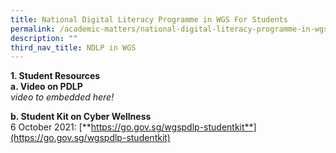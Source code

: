 ```yaml
---
title: National Digital Literacy Programme in WGS For Students
permalink: /academic-matters/national-digital-literacy-programme-in-wgs/for-students/
description: ""
third_nav_title: NDLP in WGS
---
```

**1\. Student Resources** <br>
**a. Video on PDLP** <br>
*video to embedded here!*

**b. Student Kit on Cyber Wellness** <br>
6 October 2021: [**https://go.gov.sg/wgspdlp-studentkit**](https://go.gov.sg/wgspdlp-studentkit)



```